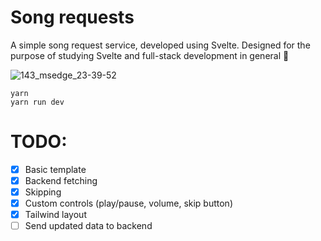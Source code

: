 # Song requests
A simple song request service, developed using Svelte. Designed for the purpose of studying Svelte and full-stack development in general 🙂

![143_msedge_23-39-52](https://github.com/qzdn/twitch-tools_sr-client/assets/6467022/86c24a01-e909-410c-946e-884a05f814cc)

```
yarn
yarn run dev
```

# TODO:
- [x] Basic template
- [x] Backend fetching
- [x] Skipping
- [x] Custom controls (play/pause, volume, skip button)
- [x] Tailwind layout
- [ ] Send updated data to backend
